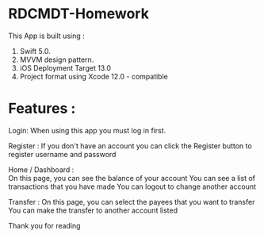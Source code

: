 # RDCMDT-Homework
This App is built using :

1. Swift 5.0.
2. MVVM design pattern.
3. iOS Deployment Target 13.0
4. Project format using Xcode 12.0 - compatible

# Features :
Login:
When using this app you must log in first.

Register :
If you don't have an account you can click the Register button to register username and password

Home / Dashboard :  
On this page, you can see the balance of your account
You can see a list of transactions that you have made
You can logout to change another account

Transfer : 
On this page, you can select the payees that you want to transfer
You can make the transfer to another account listed

Thank you for reading

